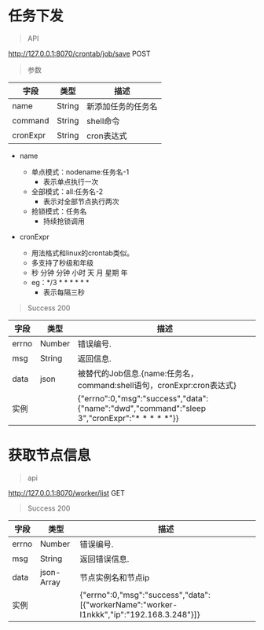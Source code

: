 # 任务下发
> API

http://127.0.0.1:8070/crontab/job/save POST


> 参数

| 字段     | 类型   | 描述               |
| -------- | ------ | ------------------ |
| name     | String | 新添加任务的任务名 |
| command  | String | shell命令          |
| cronExpr | String | cron表达式         |

- name
  - 单点模式：nodename:任务名-1
    - 表示单点执行一次
  - 全部模式：all:任务名-2
    - 表示对全部节点执行两次
  - 抢锁模式：任务名
    - 持续抢锁调用

- cronExpr
  - 用法格式和linux的crontab类似。
  - 多支持了秒级和年级
  - 秒 分钟 分钟 小时 天 月 星期 年
  - eg：*/3 * * * * * *
    - 表示每隔三秒


> Success 200

| 字段  | 类型   | 描述                                                                                         |
| ----- | ------ | -------------------------------------------------------------------------------------------- |
| errno | Number | 错误编号.                                                                                    |
| msg   | String | 返回信息.                                                                                    |
| data  | json   | 被替代的Job信息.{name:任务名，command:shell语句，cronExpr:cron表达式}                        |
| 实例  |        | {"errno":0,"msg":"success","data":{"name":"dwd","command":"sleep 3","cronExpr":"* * * * *"}} |


# 获取节点信息
> api


http://127.0.0.1:8070/worker/list GET

> Success 200

| 字段  | 类型       | 描述                                                                                     |
| ----- | ---------- | ---------------------------------------------------------------------------------------- |
| errno | Number     | 错误编号.                                                                                |
| msg   | String     | 返回错误信息.                                                                            |
| data  | json-Array | 节点实例名和节点ip                                                                       |
| 实例  |            | {"errno":0,"msg":"success","data":[{"workerName":"worker-l1nkkk","ip":"192.168.3.248"}]} |